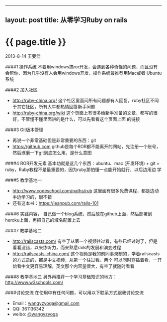 
---
layout: post
title: 从零学习Ruby on rails
---

{{ page.title }}
================

<p class="meta">2013-8-14 王要佳</p>

####1 操作系统
不要用windows搞ror开发，会遇到各种奇怪的问题，而且没有会帮你，因为几乎没有人会用windows开发，操作系统最推荐用Mac或者
Ubuntu系统

####2 加入社区
* http://ruby-china.org/ 这个社区里面问所有问题都有人回复，ruby社区不同于其它社区，所有大牛都热情回答新手问题
* http://ruby-china.org/wiki 这个页面上有很多给新手准备的文章，都写的很好，不管懂不懂里面讲的是什么，可以先看看这个页面上面
的链接

####3 Git版本管理
* 再说一个非常基础但是非常重要的东西：git
* https://github.com github是每个ROR都不能离开的网站，先注册一个账号，然后琢磨一下git到底怎么用，是什么意图 

####4 ROR开发元素
基本功就是这几个东西：ubuntu、mac (开发环境) + git + ruby，Ruby教程不是最重要的，因为ruby那怕懂一点能开始就行，以后边用边
学

####5 教学基地一
* http://www.codeschool.com/paths/rub 这里面有很多免费课程，都是边动手边学习的，很不错
* 还有这本书：https://leanpub.com/rails-101

####6 实践内容，
自己做一个blog系统，然后放在github上面，然后部署到heroku上面，再把自己的域名配置上去

####7 教学基地二
* http://railscasts.com/ 有空了从第一个视频往过看，有些已经过时了，但是看看没错，以来练听力，而来熟悉rails的发展和演变过程
* http://railscasts-china.com/ 这个视频是我的前同事录制的，学着railscasts的方式录的，都是中文视频，从第一个往过看。两个
可以同时穿插着看，一开始看中文更容易理解，英文那个内容量很大，有空了就随时看看

####8 教学基地三
另外再推荐一个学习基础知识的地方：http://www.w3schools.com/

####讨论交流
在使用中有任何问题，可以用以下联系方式跟我讨论交流

* Email：wangyzyoga@gmail.com
* QQ: 361136342
* weibo: [@wangyzyoga](http://weibo.com/wangyzyoga)
